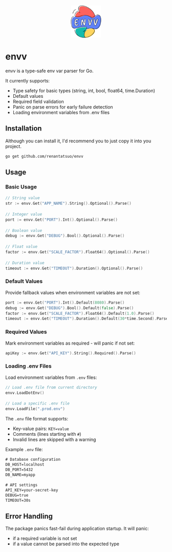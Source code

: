 <p align="center">
  <img src="./envv.svg" alt="envv logo" height="100">
</p>

# envv

envv is a type-safe env var parser for Go.

It currently supports:

- Type safety for basic types (string, int, bool, float64, time.Duration)
- Default values
- Required field validation
- Panic on parse errors for early failure detection
- Loading environment variables from .env files

## Installation

Although you can install it, I'd recommend you to just copy it into you project.

```bash
go get github.com/renantatsuo/envv
```

## Usage

### Basic Usage

```go
// String value
str := envv.Get("APP_NAME").String().Optional().Parse()

// Integer value
port := envv.Get("PORT").Int().Optional().Parse()

// Boolean value
debug := envv.Get("DEBUG").Bool().Optional().Parse()

// Float value
factor := envv.Get("SCALE_FACTOR").Float64().Optional().Parse()

// Duration value
timeout := envv.Get("TIMEOUT").Duration().Optional().Parse()
```

### Default Values

Provide fallback values when environment variables are not set:

```go
port := envv.Get("PORT").Int().Default(8080).Parse()
debug := envv.Get("DEBUG").Bool().Default(false).Parse()
factor := envv.Get("SCALE_FACTOR").Float64().Default(1.0).Parse()
timeout := envv.Get("TIMEOUT").Duration().Default(30*time.Second).Parse()
```

### Required Values

Mark environment variables as required - will panic if not set:

```go
apiKey := envv.Get("API_KEY").String().Required().Parse()
```

### Loading .env Files

Load environment variables from `.env` files:

```go
// Load .env file from current directory
envv.LoadDotEnv()

// Load a specific .env file
envv.LoadFile(".prod.env")
```

The `.env` file format supports:

- Key-value pairs: `KEY=value`
- Comments (lines starting with `#`)
- Invalid lines are skipped with a warning

Example `.env` file:

```
# Database configuration
DB_HOST=localhost
DB_PORT=5432
DB_NAME=myapp

# API settings
API_KEY=your-secret-key
DEBUG=true
TIMEOUT=30s
```

## Error Handling

The package panics fast-fail during application startup. It will panic:

- if a required variable is not set
- if a value cannot be parsed into the expected type
